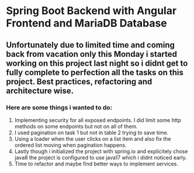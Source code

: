 # Spring Boot Backend with Angular Frontend and MariaDB Database

## Unfortunately due to limited time and coming back from vacation only this Monday i started working on this project last night so i didnt get to fully complete to perfection all the tasks on this project. Best practices, refactoring and architecture wise.

### Here are some things i wanted to do: 

1. Implementing security for all exposed endpoints. I did limit some http methods on some endpoints but not on all of them. 
2. I used pagination on task 1 but not in table 2 trying to save time.
3. Using a loader when the user clicks on a list item and also fix the ordered list moving when pagination happens.
4. Lastly though i initialized the project with spring.io and explicitely chose java8 the project is configured to use java17 which i didnt noticed early.
5. Time to refactor and maybe find better ways to implement services.



